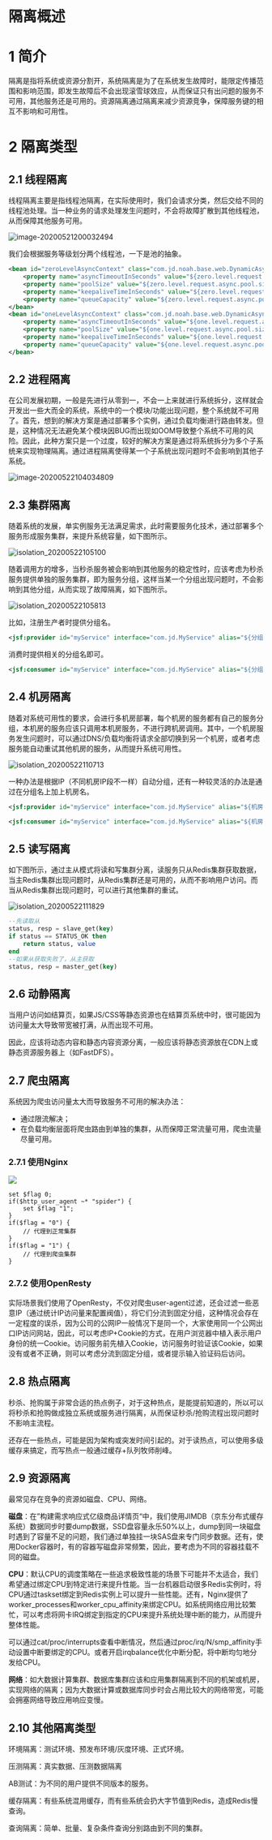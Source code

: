 # 隔离概述

# 1 简介

隔离是指将系统或资源分割开，系统隔离是为了在系统发生故障时，能限定传播范围和影响范围，即发生故障后不会出现滚雪球效应，从而保证只有出问题的服务不可用，其他服务还是可用的。资源隔离通过隔离来减少资源竞争，保障服务键的相互不影响和可用性。

# 2 隔离类型

## 2.1 线程隔离

线程隔离主要是指线程池隔离，在实际使用时，我们会请求分类，然后交给不同的线程池处理。当一种业务的请求处理发生问题时，不会将故障扩散到其他线程池，从而保障其他服务可用。

![image-20200521200032494](https://zhishan-zh.github.io/media/isolation_20200521200016.png)

我们会根据服务等级划分两个线程池，一下是池的抽象。

```xml
<bean id="zeroLevelAsyncContext" class="com.jd.noah.base.web.DynamicAsyncContext" destroy-method="stop">
	<property name="asyncTimeoutInSeconds" value="${zero.level.request.async.timeout.seconds}"/>
    <property name="poolSize" value="${zero.level.request.async.pool.size}"/>
    <property name="keepaliveTimeInSeconds" value="${zero.level.request.async.pool.keepalive.seconds}"/>
    <property name="queueCapacity" value="${zero.level.request.async.pool.queue.capacity}"/>
</bean>
<bean id="oneLevelAsyncContext" class="com.jd.noah.base.web.DynamicAsyncContext" destroy-method="stop">
	<property name="asyncTimeoutInSeconds" value="${one.level.request.async.timeout.seconds}"/>
    <property name="poolSize" value="${one.level.request.async.pool.size}"/>
    <property name="keepaliveTimeInSeconds" value="${one.level.request.async.pool.keepalive.seconds}"/>
    <property name="queueCapacity" value="${one.level.request.async.pool.queue.capacity}"/>
</bean>
```

## 2.2 进程隔离

在公司发展初期，一般是先进行从零到一，不会一上来就进行系统拆分，这样就会开发出一些大而全的系统，系统中的一个模块/功能出现问题，整个系统就不可用了。首先，想到的解决方案是通过部署多个实例，通过负载均衡进行路由转发。但是，这种情况无法避免某个模块因BUG而出现如OOM导致整个系统不可用的风险。因此，此种方案只是一个过度，较好的解决方案是通过将系统拆分为多个子系统来实现物理隔离。通过进程隔离使得某一个子系统出现问题时不会影响到其他子系统。

![image-20200522104034809](https://zhishan-zh.github.io/media/isolation_20200522104015.png)

## 2.3 集群隔离

随着系统的发展，单实例服务无法满足需求，此时需要服务化技术，通过部署多个服务形成服务集群，来提升系统容量，如下图所示。

![isolation_20200522105100](https://zhishan-zh.github.io/media/isolation_20200522105100.png)

随着调用方的增多，当秒杀服务被会影响到其他服务的稳定性时，应该考虑为秒杀服务提供单独的服务集群，即为服务分组，这样当某一个分组出现问题时，不会影响到其他分组，从而实现了故障隔离，如下图所示。

![isolation_20200522105813](https://zhishan-zh.github.io/media/isolation_20200522105813.png)

比如，注册生产者时提供分组名。

```xml
<jsf:provider id="myService" interface="com.jd.MyService" alias="${分组名}" ref="myServiceImpl"/>
```

消费时提供相关的分组名即可。

```xml
<jsf:consumer id="myService" interface="com.jd.MyService" alias="${分组名}"/>
```

## 2.4 机房隔离

随着对系统可用性的要求，会进行多机房部署，每个机房的服务都有自己的服务分组，本机房的服务应该只调用本机房服务，不进行跨机房调用。其中，一个机房服务发生问题时，可以通过DNS/负载均衡将请求全部切换到另一个机房，或者考虑服务能自动重试其他机房的服务，从而提升系统可用性。

![isolation_20200522110713](https://zhishan-zh.github.io/media/isolation_20200522110713.png)

一种办法是根据IP（不同机房IP段不一样）自动分组，还有一种较灵活的办法是通过在分组名上加上机房名。

```xml
<jsf:provider id="myService" interface="com.jd.MyService" alias="${机房名}-${分组名}" ref="myServiceImpl"/>
```

```xml
<jsf:consumer id="myService" interface="com.jd.MyService" alias="${机房名}-${分组名}"/>
```

## 2.5 读写隔离

如下图所示，通过主从模式将读和写集群分离，读服务只从Redis集群获取数据，当主Redis集群出现问题时，从Redis集群还是可用的，从而不影响用户访问。而当从Redis集群出现问题时，可以进行其他集群的重试。

![isolation_20200522111829](https://zhishan-zh.github.io/media/isolation_20200522111829.png)

```sql
--先读取从
status, resp = slave_get(key)
if status == STATUS_OK then
	return status, value
end
--如果从获取失败了，从主获取
status, resp = master_get(key)
```

## 2.6 动静隔离

当用户访问如结算页，如果JS/CSS等静态资源也在结算页系统中时，很可能因为访问量太大导致带宽被打满，从而出现不可用。

因此，应该将动态内容和静态内容资源分离，一般应该将静态资源放在CDN上或静态资源服务器上（如FastDFS）。

## 2.7 爬虫隔离

系统因为爬虫访问量太大而导致服务不可用的解决办法：

- 通过限流解决；
- 在负载均衡层面将爬虫路由到单独的集群，从而保障正常流量可用，爬虫流量尽量可用。

### 2.7.1 使用Nginx

![](https://zhishan-zh.github.io/media/isolation_20200522115549.png)

```
set $flag 0;
if($http_user_agent ~* "spider") {
	set $flag "1";
}
if($flag = "0") {
	// 代理到正常集群
}
if($flag = "1") {
	// 代理到爬虫集群
}
```

### 2.7.2 使用OpenResty

实际场景我们使用了OpenResty，不仅对爬虫user-agent过滤，还会过滤一些恶意IP（通过统计IP访问量来配置阀值），将它们分流到固定分组，这种情况会存在一定程度的误杀，因为公司的公网IP一般情况下是同一个，大家使用同一个公网出口IP访问网站，因此，可以考虑IP+Cookie的方式，在用户浏览器中植入表示用户身份的统一Cookie。访问服务前先植入Cookie，访问服务时验证该Cookie，如果没有或者不正确，则可以考虑分流到固定分组，或者提示输入验证码后访问。

## 2.8 热点隔离

秒杀、抢购属于非常合适的热点例子，对于这种热点，是能提前知道的，所以可以将秒杀和抢购做成独立系统或服务进行隔离，从而保证秒杀/抢购流程出现问题时不影响主流程。

还存在一些热点，可能是因为架构或突发时间引起的。对于读热点，可以使用多级缓存来搞定，而写热点一般通过缓存+队列牧师削峰。

## 2.9 资源隔离

最常见存在竞争的资源如磁盘、CPU、网络。

**磁盘**：在”构建需求响应式亿级商品详情页“中，我们使用JIMDB（京东分布式缓存系统）数据同步时要dump数据，SSD盘容量永乐50%以上，dump到同一块磁盘时遇到了容量不足的问题，我们通过单独挂一块SAS盘来专门同步数据。还有，使用Docker容器时，有的容器写磁盘非常频繁，因此，要考虑为不同的容器挂载不同的磁盘。

**CPU**：默认CPU的调度策略在一些追求极致性能的场景下可能并不太适合，我们希望通过绑定CPU到特定进行来提升性能。当一台机器启动很多Redis实例时，将CPU通过taskset绑定到Redis实例上可以提升一些性能。还有，Nginx提供了worker_processes和worker_cpu_affinity来绑定CPU。如系统网络应用比较繁忙，可以考虑将网卡IRQ绑定到指定的CPU来提升系统处理中断的能力，从而提升整体性能。

可以通过cat/proc/interrupts查看中断情况，然后通过proc/irq/N/smp_affinity手动设置中断要绑定的CPU。或者开启irqbalance优化中断分配，将中断均匀地分发给CPU。

**网络**：如大数据计算集群、数据库集群应该和应用集群隔离到不同的机架或机房，实现网络的隔离；因为大数据计算或数据库同步时会占用比较大的网络带宽，可能会拥塞网络导致应用响应变慢。

## 2.10 其他隔离类型

环境隔离：测试环境、预发布环境/灰度环境、正式环境。

压测隔离：真实数据、压测数据隔离

AB测试：为不同的用户提供不同版本的服务。

缓存隔离：有些系统混用缓存，而有些系统会扔大字节值到Redis，造成Redis慢查询。

查询隔离：简单、批量、复杂条件查询分别路由到不同的集群。